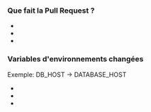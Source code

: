 ### Que fait la Pull Request ?

-
-
-

### Variables d'environnements changées

Exemple: DB_HOST -> DATABASE_HOST

-
-
-
